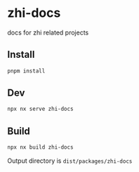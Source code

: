 # zhi-docs

docs for zhi related projects

## Install

```bash
pnpm install
```

## Dev

```bash
npx nx serve zhi-docs
```

## Build

```bash
npx nx build zhi-docs
```

Output directory is `dist/packages/zhi-docs`
